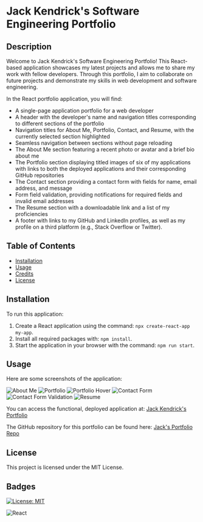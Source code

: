 # Jack Kendrick's Software Engineering Portfolio 

## Description

Welcome to Jack Kendrick's Software Engineering Portfolio! This React-based application showcases my latest projects and allows me to share my work with fellow developers. Through this portfolio, I aim to collaborate on future projects and demonstrate my skills in web development and software engineering.

In the React portfolio application, you will find:

- A single-page application portfolio for a web developer
- A header with the developer's name and navigation titles corresponding to different sections of the portfolio
- Navigation titles for About Me, Portfolio, Contact, and Resume, with the currently selected section highlighted
- Seamless navigation between sections without page reloading
- The About Me section featuring a recent photo or avatar and a brief bio about me
- The Portfolio section displaying titled images of six of my applications with links to both the deployed applications and their corresponding GitHub repositories
- The Contact section providing a contact form with fields for name, email address, and message
- Form field validation, providing notifications for required fields and invalid email addresses
- The Resume section with a downloadable link and a list of my proficiencies
- A footer with links to my GitHub and LinkedIn profiles, as well as my profile on a third platform (e.g., Stack Overflow or Twitter).

## Table of Contents

- [Installation](#installation)
- [Usage](#usage)
- [Credits](#credits)
- [License](#license)

## Installation

To run this application:

1. Create a React application using the command: `npx create-react-app my-app`.
2. Install all required packages with: `npm install`.
3. Start the application in your browser with the command: `npm run start`.

## Usage

Here are some screenshots of the application:

![About Me](./src/assets/images/AboutMe.png)
![Portfolio](./src/assets/images/Portfolio.png)
![Portfolio Hover](./src/assets/images/PortfolioHover.png)
![Contact Form](./src/assets/images/ContactMe.png)
![Contact Form Validation](./src/assets/images/ContactForm.png)
![Resume](./src/assets/images/Resume.png)

You can access the functional, deployed application at: [Jack Kendrick's Portfolio](https://jackkendrick.github.io/Portfolio-Page/)

The GitHub repository for this portfolio can be found here: [Jack's Portfolio Repo](https://github.com/YourGitHubUsername/YourRepoName)

## License

This project is licensed under the MIT License.

## Badges

[![License: MIT](https://img.shields.io/badge/License-MIT-yellow.svg)](https://opensource.org/licenses/MIT)

![React](https://img.shields.io/badge/react-%2320232a.svg?style=for-the-badge&logo=react&logoColor=%2361DAFB)
